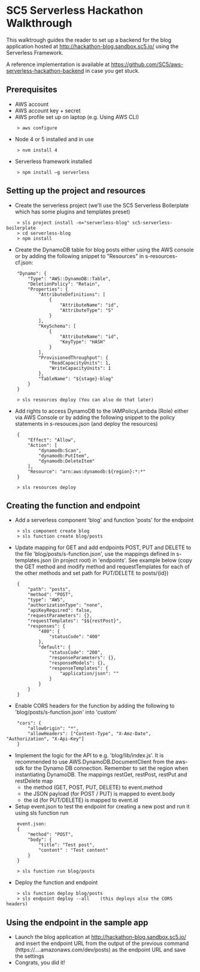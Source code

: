 # SC5 Serverless Hackathon Walkthrough

This walktrough guides the reader to set up a backend 
for the blog application hosted at http://hackathon-blog.sandbox.sc5.io/ using the Serverless Framework.

A reference implementation is available at https://github.com/SC5/aws-serverless-hackathon-backend in case you get stuck.

## Prerequisites

 * AWS account 
 * AWS account key + secret
 * AWS profile set up on laptop (e.g. Using AWS CLI)
```
	> aws configure
``` 
 * Node 4 or 5 installed and in use
```
	> nvm install 4
```
 * Serverless framework installed
```
	> npm install –g serverless
```

## Setting up the project and resources

 * Create the serverless project (we'll use the SC5 Serverless Boilerplate which has some plugins and templates preset)
```
    > sls project install -n="serverless-blog" sc5-serverless-boilerplate
    > cd serverless-blog
    > npm install
```
 * Create the DynamoDB table for blog posts either using the AWS console or by adding the following snippet 
 to "Resources" in s-resources-cf.json:
```
    "Dynamo": {
        "Type": "AWS::DynamoDB::Table",
        "DeletionPolicy": "Retain",
        "Properties": {
            "AttributeDefinitions": [
                {
                    "AttributeName": "id",
                    "AttributeType": "S"
                }
            ],
            "KeySchema": [
                {
                    "AttributeName": "id",
                    "KeyType": "HASH"
                }
            ],
            "ProvisionedThroughput": {
                "ReadCapacityUnits": 1,
                "WriteCapacityUnits": 1
            },
            "TableName": "${stage}-blog"
        }
    }
    
    > sls resources deploy (You can also do that later)
```
 * Add rights to access DynamoDB to the IAMPolicyLambda (Role) either via AWS Console
  or by adding the following snippet to the policy statements in s-resouces.json (and deploy the resources)  
```
    {
        "Effect": "Allow",
        "Action": [
            "dynamodb:Scan",
            "dynamodb:PutItem",
            "dynamodb:DeleteItem"
        ],
        "Resource": "arn:aws:dynamodb:${region}:*:*"
    }
    
    > sls resources deploy
```

## Creating the function and endpoint

 * Add a serverless component 'blog' and function 'posts' for the endpoint
```
    > sls component create blog
    > sls function create blog/posts
```   
 * Update mapping for GET and add endpoints POST, PUT and DELETE to the file 'blog/posts/s-function.json',
 use the mappings defined in s-templates.json (in project root) in 'endpoints'. See example below 
 (copy the GET method and modify method and requestTemplates for each of the other methods and set path for PUT/DELETE to posts/{id})
```
    {
        "path": "posts",
        "method": "POST",
        "type": "AWS",
        "authorizationType": "none",
        "apiKeyRequired": false,
        "requestParameters": {},
        "requestTemplates": "$${restPost}",
        "responses": {
            "400": {
                "statusCode": "400"
            },
            "default": {
                "statusCode": "200",
                "responseParameters": {},
                "responseModels": {},
                "responseTemplates": {
                    "application/json": ""
                }
            }
        }
    }
```
 * Enable CORS headers for the function by adding the following to 'blog/posts/s-function.json' into 'custom'
```
    "cors": {
        "allowOrigin": "*",
        "allowHeaders": ["Content-Type", "X-Amz-Date", "Authorization", "X-Api-Key"]
    }
``` 
 * Implement the logic for the API to e.g. 'blog/lib/index.js'. It is recommended to use AWS.DynamoDB.DocumentClient from the aws-sdk for the Dynamo DB connection. 
    Remember to set the region when instantiating DynamoDB. The mappings restGet, restPost, restPut and restDelete map
     - the method (GET, POST, PUT, DELETE) to event.method
     - the JSON payload (for POST / PUT) is mapped to event.body 
     - the id (for PUT/DELETE) is mapped to event.id
 * Setup event.json to test the endpoint for creating a new post and run it using sls function run
```
    event.json:
    {
        "method": "POST",
        "body": {
            "title": "Test post",
            "content" : "Test content"   
        }
    }
    
    > sls function run blog/posts
```
 * Deploy the function and endpoint
```
    > sls function deploy blog/posts
    > sls endpoint deploy --all    (this deploys also the CORS headers)
```

## Using the endpoint in the sample app
 * Launch the blog application at http://hackathon-blog.sandbox.sc5.io/ and insert the endpoint URL from the output of the 
  previous command (https://....amazonaws.com/dev/posts) as the endpoint URL and save the settings
 * Congrats, you did it!